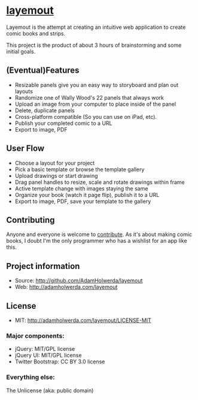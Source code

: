 # [layemout](http://adamholwerda.com/layemout)

Layemout is the attempt at creating an intuitive web application to create comic books and strips. 

This project is the product of about 3 hours of brainstorming and some initial goals.


## (Eventual)Features

* Resizable panels give you an easy way to storyboard and plan out layouts
* Randomize one of Wally Wood's 22 panels that always work
* Upload an image from your computer to place inside of the panel
* Delete, duplicate panels
* Cross-platform compatible (So you can use on iPad, etc).
* Publish your completed comic to a URL
* Export to image, PDF

## User Flow 
* Choose a layout for your project
* Pick a basic template or browse the template gallery
* Upload drawings or start drawing
* Drag panel handles to resize, scale and rotate drawings within frame
* Active template change with images staying the same
* Organize your book (watch it page flip), publish it to a URL
* Export to image, PDF, save your template to the gallery


## Contributing

Anyone and everyone is welcome to [contribute](https://github.com/AdamHolwerda/layemout/issues). As it's about making comic books, I doubt I'm the only programmer who has a wishlist for an app like this.


## Project information

* Source: http://github.com/AdamHolwerda/layemout
* Web: http://adamholwerda.com/layemout

## License

* MIT: http://adamholwerda.com/layemout/LICENSE-MIT

### Major components:

* jQuery: MIT/GPL license
* jQuery UI: MIT/GPL license
* Twitter Bootstrap: CC BY 3.0 license

### Everything else:

The Unlicense (aka: public domain)
